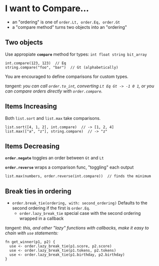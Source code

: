 # I want to Compare...

- an "ordering" is one of `order.Lt, order.Eq, order.Gt`
- a "compare method" turns two objects into an "ordering"

## Two objects

Use appropiate **`compare`** method for types: `int float string bit_array`

```
int.compare(123, 123)  // Eq
string.compare("foo", "bar")  // Gt (alphabetically)
```

You are encouraged to define comparisons for custom types.

*tangent: you can call `order.to_int`, converting `Lt Eq Gt -> -1 0 1`, or you can compare orders directly with `order.compare`.* 

## Items Increasing

Both `list.sort` and `list.max` take comparisons.

```
list.sort([4, 1, 2], int.compare)  // -> [1, 2, 4]
list.max(["a", "z"], string.compare)  // -> "z"
```

## Items Decreasing

**`order.negate`** toggles an order between `Gt` and `Lt`

**`order.reverse`** wraps a comparison func, "toggling" each output

```
list.max(numbers, order.reverse(int.compare))  // finds the minimum
```

## Break ties in ordering

- `order.break_tie(ordering, with: second_ordering)` Defaults to the second ordering if the first is `order.Eq`.
  - `order.lazy_break_tie` special case with the second ordering wrapped in a callback

*tangent: this, and other "lazy" functions with callbacks, make it easy to chain with `use` statements:* 

```
fn get_winner(p1, p2) {
  use <- order.lazy_break_tie(p1.score, p2.score)
  use <- order.lazy_break_tie(p1.tokens, p2.tokens)
  use <- order.lazy_break_tie(p1.birthday, p2.birthday)
}
```
